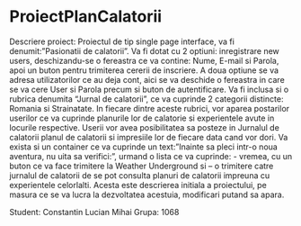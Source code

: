 # ProiectPlanCalatorii

Descriere proiect:
Proiectul de tip single page interface, va fi denumit:”Pasionatii de calatorii”.
Va fi dotat cu 2 optiuni: inregistrare new users, deschizandu-se o fereastra ce va contine: Nume, E-mail si Parola, apoi un buton pentru trimiterea cererii de inscriere. A doua optiune se va adresa utilizatorilor ce au deja cont, aici se va deschide o fereastra in care se va cere User si Parola precum si buton de autentificare.
Va fi inclusa si o rubrica denumita “Jurnal de calatorii”, ce va cuprinde 2 categorii distincte: Romania si Strainatate. In fiecare dintre aceste rubrici, vor aparea postarilor userilor ce va cuprinde planurile lor de calatorie si experientele avute in locurile respective.
Userii vor avea posibilitatea sa posteze in Jurnalul de calatorii planul de calatorii si impresiile lor de fiecare data cand vor dori.
Va exista si un container ce va cuprinde un text:”Inainte sa pleci intr-o noua aventura, nu uita sa verifici:”, urmand o lista ce va cuprinde: - vremea, cu un buton ce va face trimitere la Weather Underground si – o trimitere catre jurnalul de calatorii de se pot consulta planuri de calatorii impreuna cu experientele celorlalti.
Acesta este descrierea initiala a proiectului, pe masura ce se va lucra la dezvoltatea acestuia, modificari putand sa apara.


Student: Constantin Lucian Mihai
Grupa: 1068
